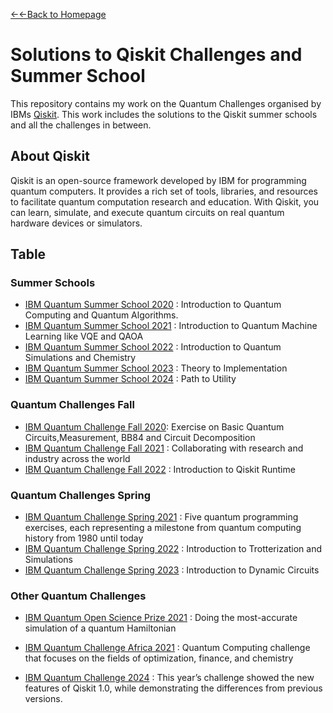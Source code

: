 [←←Back to Homepage](https://monitsharma.github.io/)

# Solutions to Qiskit Challenges and Summer School

This repository contains my work on the Quantum Challenges organised by IBMs [Qiskit](https://qiskit.org/).
This work includes the solutions to the Qiskit summer schools and all the challenges in between.



## About Qiskit
Qiskit is an open-source framework developed by IBM for programming quantum computers. It provides a rich set of tools, libraries, and resources to facilitate quantum computation research and education. With Qiskit, you can learn, simulate, and execute quantum circuits on real quantum hardware devices or simulators.


## Table

### Summer Schools
- [IBM Quantum Summer School 2020](https://github.com/MonitSharma/Qiskit-Summer-School-and-Quantum-Challenges/tree/main/IBM%20Quantum%20Summer%20School%202020) : Introduction to Quantum Computing and Quantum Algorithms.
- [IBM Quantum Summer School 2021](https://github.com/MonitSharma/Qiskit-Summer-School-and-Quantum-Challenges/tree/main/IBM%20Quantum%20Summer%20School%202021) : Introduction to Quantum Machine Learning like VQE and QAOA
- [IBM Quantum Summer School 2022](https://github.com/MonitSharma/Qiskit-Summer-School-and-Quantum-Challenges/tree/main/IBM%20Quantum%20Summer%20School%202022) : Introduction to Quantum Simulations and Chemistry
- [IBM Quantum Summer School 2023](https://github.com/MonitSharma/Qiskit-Summer-School-and-Quantum-Challenges/tree/main/IBM%20Quantum%20Summer%20School%202023) : Theory to Implementation
- [IBM Quantum Summer School 2024](https://github.com/MonitSharma/Qiskit-Summer-School-and-Quantum-Challenges/tree/main/IBM%20Quantum%20Summer%20School%202024) : Path to Utility


### Quantum Challenges Fall
- [IBM Quantum Challenge Fall 2020](https://github.com/MonitSharma/Qiskit-Summer-School-and-Quantum-Challenges/tree/main/IBM%20Quantum%20Challenge%20Fall%202020): Exercise on Basic Quantum Circuits,Measurement, BB84 and Circuit Decomposition
- [IBM Quantum Challenge Fall 2021](https://github.com/MonitSharma/Qiskit-Summer-School-and-Quantum-Challenges/tree/main/IBM%20Quantum%20Challenge%20Fall%202021) : Collaborating with research and industry across the world
- [IBM Quantum Challenge Fall 2022](https://github.com/MonitSharma/Qiskit-Summer-School-and-Quantum-Challenges/tree/main/IBM%20Quantum%20Challenge%20Fall%202022) : Introduction to Qiskit Runtime


### Quantum Challenges Spring
- [IBM Quantum Challenge Spring 2021](https://github.com/MonitSharma/Qiskit-Summer-School-and-Quantum-Challenges/tree/main/IBM%20Quantum%20Challenge%20Spring%202021) : Five quantum programming exercises, each representing a milestone from quantum computing history from 1980 until today
- [IBM Quantum Challenge Spring 2022](https://github.com/MonitSharma/Qiskit-Summer-School-and-Quantum-Challenges/tree/main/IBM%20Quantum%20Challenge%20Spring%202022) : Introduction to Trotterization and Simulations 
- [IBM Quantum Challenge Spring 2023](https://github.com/MonitSharma/Qiskit-Summer-School-and-Quantum-Challenges/tree/main/IBM%20Quantum%20Challenge%20Spring%202023) : Introduction to Dynamic Circuits

### Other Quantum Challenges
- [IBM Quantum Open Science Prize 2021](https://github.com/MonitSharma/Qiskit-Summer-School-and-Quantum-Challenges/tree/main/IBM%20Quantum%20Open%20Science%20Prize%202021) : Doing the most-accurate simulation of a quantum Hamiltonian
- [IBM Quantum Challenge Africa 2021](https://github.com/MonitSharma/Qiskit-Summer-School-and-Quantum-Challenges/tree/main/IBM%20Quantum%20Challenge%20Africa%202021) : Quantum Computing challenge that focuses on the fields of optimization, finance, and chemistry


- [IBM Quantum Challenge 2024](https://github.com/MonitSharma/Qiskit-Summer-School-and-Quantum-Challenges/tree/main/IBM%20Quantum%20Challenge%202024) : This year’s challenge showed the new features of Qiskit 1.0, while demonstrating the differences from previous versions. 







  

